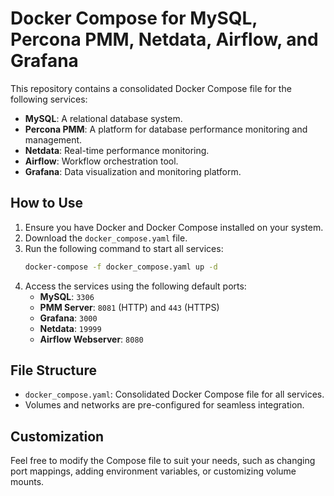# Docker Compose for MySQL, Percona PMM, Netdata, Airflow, and Grafana

This repository contains a consolidated Docker Compose file for the following services:
- **MySQL**: A relational database system.
- **Percona PMM**: A platform for database performance monitoring and management.
- **Netdata**: Real-time performance monitoring.
- **Airflow**: Workflow orchestration tool.
- **Grafana**: Data visualization and monitoring platform.

## How to Use

1. Ensure you have Docker and Docker Compose installed on your system.
2. Download the `docker_compose.yaml` file.
3. Run the following command to start all services:
   ```bash
   docker-compose -f docker_compose.yaml up -d
   ```
4. Access the services using the following default ports:
   - **MySQL**: `3306`
   - **PMM Server**: `8081` (HTTP) and `443` (HTTPS)
   - **Grafana**: `3000`
   - **Netdata**: `19999`
   - **Airflow Webserver**: `8080`

## File Structure

- `docker_compose.yaml`: Consolidated Docker Compose file for all services.
- Volumes and networks are pre-configured for seamless integration.

## Customization

Feel free to modify the Compose file to suit your needs, such as changing port mappings, adding environment variables, or customizing volume mounts.

